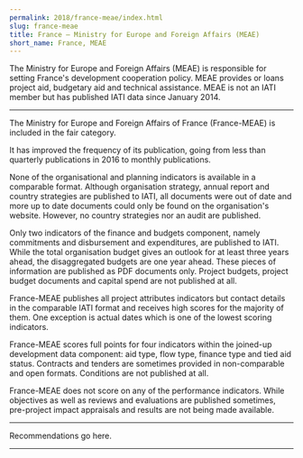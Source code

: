 ```yaml
---
permalink: 2018/france-meae/index.html
slug: france-meae
title: France – Ministry for Europe and Foreign Affairs (MEAE)
short_name: France, MEAE
---
```


The Ministry for Europe and Foreign Affairs (MEAE) is responsible for setting France's development cooperation policy. MEAE provides or loans project aid, budgetary aid and technical assistance. MEAE is not an IATI member but has published IATI data since January 2014. 

---

The Ministry for Europe and Foreign Affairs of France (France-MEAE) is included in the fair category. 

It has improved the frequency of its publication, going from less than quarterly publications in 2016 to monthly publications. 

None of the organisational and planning indicators is available in a comparable format. Although organisation strategy, annual report and country strategies are published to IATI, all documents were out of date and more up to date documents could only be found on the organisation's website. However, no country strategies nor an audit are published.

Only two indicators of the finance and budgets component, namely commitments and disbursement and expenditures, are published to IATI. While the total organisation budget gives an outlook for at least three years ahead, the disaggregated budgets are one year ahead. These pieces of information are published as PDF documents only. Project budgets, project budget documents and capital spend are not published at all.

France-MEAE publishes all project attributes indicators but contact details in the comparable IATI format and receives high scores for the majority of them. One exception is actual dates which is one of the lowest scoring indicators. 

France-MEAE scores full points for four indicators within the joined-up development data component: aid type, flow type, finance type and tied aid status. Contracts and tenders are sometimes provided in non-comparable and open formats. Conditions are not published at all. 

France-MEAE does not score on any of the performance indicators. While objectives as well as reviews and evaluations are published sometimes, pre-project impact appraisals and results are not being made available. 


---

Recommendations go here.

---
